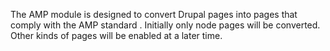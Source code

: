 The AMP module is designed to convert Drupal pages into pages that comply with the AMP standard . Initially only node pages will be converted. Other kinds of pages will be enabled at a later time.

